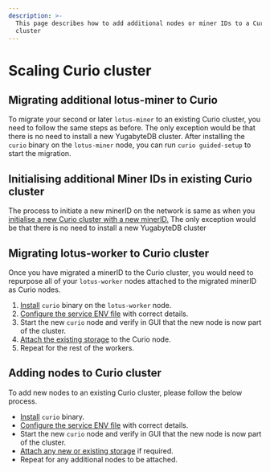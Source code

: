 ```yaml
---
description: >-
  This page describes how to add additional nodes or miner IDs to a Curio
  cluster
---
```


# Scaling Curio cluster

## Migrating additional lotus-miner to Curio

To migrate your second or later `lotus-miner` to an existing Curio cluster, you need to follow the same steps as before. The only exception would be that there is no need to install a new YugabyteDB cluster. After installing the `curio` binary on the `lotus-miner` node, you can run `curio guided-setup` to start the migration.

## Initialising additional Miner IDs in existing Curio cluster

The process to initiate a new minerID on the network is same as when you [initialise a new Curio cluster with a new minerID.](setup.md#initiating-a-new-curio-cluster) The only exception would be that there is no need to install a new YugabyteDB cluster

## Migrating lotus-worker to Curio cluster

Once you have migrated a minerID to the Curio cluster, you would need to repurpose all of your `lotus-worker` nodes attached to the migrated minerID as Curio nodes.

1. [Install](installation.md) `curio` binary on the `lotus-worker` node.
2. [Configure the service ENV file](curio-service.md#environment-variables-configuration) with correct details.
3. Start the new `curio` node and verify in GUI that the new node is now part of the cluster.
4. [Attach the existing storage](storage-configuration.md#attach-existing-storage-to-curio) to the Curio node.
5. Repeat for the rest of the workers.

## Adding nodes to Curio cluster

To add new nodes to an existing Curio cluster, please follow the below process.

* [Install](installation.md) `curio` binary.
* [Configure the service ENV file](curio-service.md#environment-variables-configuration) with correct details.
* Start the new `curio` node and verify in GUI that the new node is now part of the cluster.
* [Attach any new or existing storage](storage-configuration.md) if required.
* Repeat for any additional nodes to be attached.
